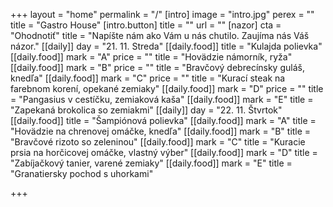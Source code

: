 +++
layout = "home"
permalink = "/"
[intro]
image = "intro.jpg"
perex = ""
title = "Gastro House"
[intro.button]
title = ""
url = ""
[nazor]
cta = "Ohodnotiť"
title = "Napíšte nám ako Vám u nás chutilo. Zaujíma nás Váš názor."
[[daily]]
day = "21. 11. Streda"
[[daily.food]]
title = "Kulajda polievka"
[[daily.food]]
mark = "A"
price = ""
title = "Hovädzie námorník, ryža"
[[daily.food]]
mark = "B"
price = ""
title = "Bravčový debrecínsky guláš, knedľa"
[[daily.food]]
mark = "C"
price = ""
title = "Kurací steak na farebnom korení, opekané zemiaky"
[[daily.food]]
mark = "D"
price = ""
title = "Pangasius v cestíčku, zemiaková kaša"
[[daily.food]]
mark = "E"
title = "Zapekaná brokolica so zemiakmi"
[[daily]]
day = "22. 11. Štvrtok"
[[daily.food]]
title = "Šampiónová polievka"
[[daily.food]]
mark = "A"
title = "Hovädzie na chrenovej omáčke, knedľa"
[[daily.food]]
mark = "B"
title = "Bravčové rizoto so zeleninou"
[[daily.food]]
mark = "C"
title = "Kuracie prsia na horčicovej omáčke, vlastný výber"
[[daily.food]]
mark = "D"
title = "Zabíjačkový tanier, varené zemiaky"
[[daily.food]]
mark = "E"
title = "Granatiersky pochod s uhorkami"

+++
